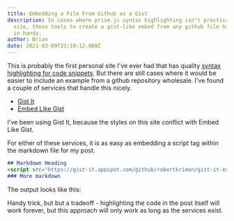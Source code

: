 ```yaml
---
title: Embedding a File From Github as a Gist
description: In cases where prism.js syntax highlighting isn't practical on my
  site, these tools to create a gist-like embed from any github file have come
  in handy.
author: Brian
date: 2021-03-09T23:19:12.888Z
---
```

This is probably the first personal site I've ever had that has quality [syntax highlighting for code snippets](https://www.11ty.dev/docs/plugins/syntaxhighlight/). But there are still cases where it would be easier to include an example from a github repository wholesale. I've found a couple of services that handle this nicely.

* [Gist It](https://gist-it.appspot.com/)
* [Embed Like Gist](https://emgithub.com/)

I've been using Gist It, because the styles on this site conflict with Embed Like Gist.

For either of these services, it is as easy as embedding a script tag within the markdown file for my post.

```md
## Markdown Heading
<script src="https://gist-it.appspot.com/github/robertkrimen/gist-it-example/blob/master/example.js"></script>
### More markdown
```

The output looks like this:

<script src="https://gist-it.appspot.com/github/robertkrimen/gist-it-example/blob/master/example.js"></script>

Handy trick, but but a tradeoff - highlighting the code in the post itself will work forever, but this approach will only work as long as the services exist.